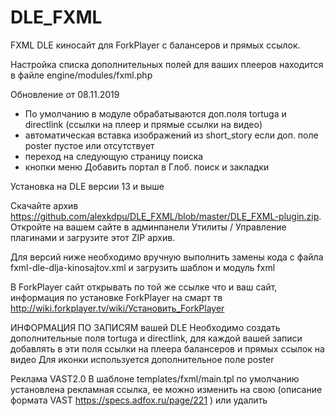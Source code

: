 # DLE_FXML
FXML DLE киносайт для ForkPlayer с балансеров и прямых ссылок. 

Настройка списка дополнительных полей для ваших плееров находится в файле engine/modules/fxml.php

Обновление от 08.11.2019
 - По умолчанию в модуле обрабатываются доп.поля tortuga и directlink (ссылки на плеер и прямые ссылки на видео)
 - автоматическая вставка изображений из short_story если доп. поле poster пустое или отсутствует
 - переход на следующую страницу поиска
 - кнопки меню Добавить портал в Глоб. поиск и закладки
 
Установка на DLE версии 13 и выше

Скачайте архив https://github.com/alexkdpu/DLE_FXML/blob/master/DLE_FXML-plugin.zip.
Откройте на вашем сайте в админпанели Утилиты / Управление плагинами и загрузите этот ZIP архив.

Для версий ниже необходимо вручную выполнить замены кода с файла fxml-dle-dlja-kinosajtov.xml и загрузить шаблон и модуль fxml


В ForkPlayer сайт открывать по той же ссылке что и ваш сайт, информация по установке ForkPlayer на смарт тв http://wiki.forkplayer.tv/wiki/Установить_ForkPlayer

ИНФОРМАЦИЯ ПО ЗАПИСЯМ вашей DLE
Необходимо создать дополнительные поля 
tortuga и directlink, для каждой вашей записи добавлять в эти поля ссылки на плеера балансеров и прямых ссылок на видео
Для иконки используется дополнительное поле poster

Реклама VAST2.0
В шаблоне templates/fxml/main.tpl по умолчанию установлена рекламная ссылка, ее можно изменить на свою (описание формата VAST https://specs.adfox.ru/page/221 ) или удалить

